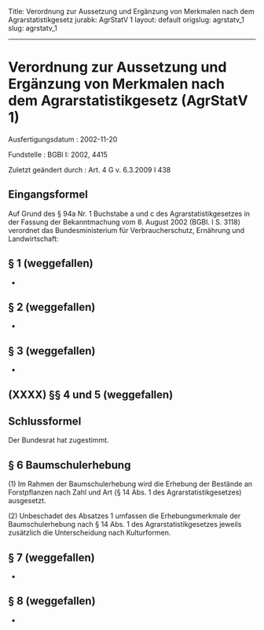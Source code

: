 Title: Verordnung zur Aussetzung und Ergänzung von Merkmalen nach dem Agrarstatistikgesetz
jurabk: AgrStatV 1
layout: default
origslug: agrstatv_1
slug: agrstatv_1

---

# Verordnung zur Aussetzung und Ergänzung von Merkmalen nach dem Agrarstatistikgesetz (AgrStatV 1)

Ausfertigungsdatum
:   2002-11-20

Fundstelle
:   BGBl I: 2002, 4415

Zuletzt geändert durch
:   Art. 4 G v. 6.3.2009 I 438


## Eingangsformel

Auf Grund des § 94a Nr. 1 Buchstabe a und c des Agrarstatistikgesetzes
in der Fassung der Bekanntmachung vom 8. August 2002 (BGBl. I S. 3118)
verordnet das Bundesministerium für Verbraucherschutz, Ernährung und
Landwirtschaft:


## § 1 (weggefallen)

-


## § 2 (weggefallen)

-


## § 3 (weggefallen)

-


## (XXXX) §§ 4 und 5 (weggefallen)



## Schlussformel

Der Bundesrat hat zugestimmt.


## § 6 Baumschulerhebung

(1) Im Rahmen der Baumschulerhebung wird die Erhebung der Bestände an
Forstpflanzen nach Zahl und Art (§ 14 Abs. 1 des
Agrarstatistikgesetzes) ausgesetzt.

(2) Unbeschadet des Absatzes 1 umfassen die Erhebungsmerkmale der
Baumschulerhebung nach § 14 Abs. 1 des Agrarstatistikgesetzes jeweils
zusätzlich die Unterscheidung nach Kulturformen.


## § 7 (weggefallen)

-


## § 8 (weggefallen)

-

